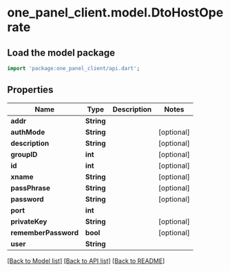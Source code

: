 # one_panel_client.model.DtoHostOperate

## Load the model package
```dart
import 'package:one_panel_client/api.dart';
```

## Properties
Name | Type | Description | Notes
------------ | ------------- | ------------- | -------------
**addr** | **String** |  | 
**authMode** | **String** |  | [optional] 
**description** | **String** |  | [optional] 
**groupID** | **int** |  | [optional] 
**id** | **int** |  | [optional] 
**xname** | **String** |  | [optional] 
**passPhrase** | **String** |  | [optional] 
**password** | **String** |  | [optional] 
**port** | **int** |  | 
**privateKey** | **String** |  | [optional] 
**rememberPassword** | **bool** |  | [optional] 
**user** | **String** |  | 

[[Back to Model list]](../README.md#documentation-for-models) [[Back to API list]](../README.md#documentation-for-api-endpoints) [[Back to README]](../README.md)


